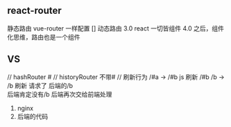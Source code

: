 ## react-router
  静态路由 vue-router 一样配置 []
  动态路由 3.0 react
  一切皆组件
  4.0 之后，组件化思维，路由也是一个组件

## VS
  // hashRouter  #
  // historyRouter  不带#
  // 刷新行为
  /#a -> /#b js 刷新 /#b
  /b -> /b 刷新 请求了 后端的/b  
  后端肯定没有/b 后端再次交给前端处理
  1. nginx
  2. 后端的代码